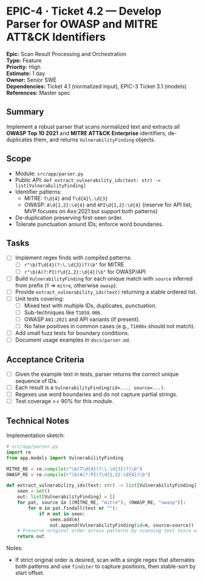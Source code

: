 
# EPIC-4 · Ticket 4.2 — Develop Parser for OWASP and MITRE ATT&CK Identifiers

**Epic:** Scan Result Processing and Orchestration  
**Type:** Feature  
**Priority:** High  
**Estimate:** 1 day  
**Owner:** Senior SWE  
**Dependencies:** Ticket 4.1 (normalized input), EPIC-3 Ticket 3.1 (models)  
**References:** Master spec

## Summary
Implement a robust parser that scans normalized text and extracts all **OWASP Top 10 2021** and **MITRE ATT&CK Enterprise** identifiers, de-duplicates them, and returns `VulnerabilityFinding` objects.

## Scope
- Module: `src/app/parser.py`
- Public API: `def extract_vulnerability_ids(text: str) -> list[VulnerabilityFinding]`
- Identifier patterns:
  - MITRE: `T\d{4}` and `T\d{4}\.\d{3}`
  - OWASP: `A\d{1,2}:\d{4}` and `API\d{1,2}:\d{4}` (reserve for API list; MVP focuses on Axx:2021 but support both patterns)
- De-duplication preserving first-seen order.
- Tolerate punctuation around IDs; enforce word boundaries.

## Tasks
- [ ] Implement regex finds with compiled patterns:
  - [ ] `r"\b(T\d{4}(?:\.\d{3})?)\b"` for MITRE
  - [ ] `r"\b(A(?:PI)?\d{1,2}:\d{4})\b"` for OWASP/API
- [ ] Build `VulnerabilityFinding` for each unique match with `source` inferred from prefix (`T` => `mitre`, otherwise `owasp`).
- [ ] Provide `extract_vulnerability_ids(text)` returning a stable ordered list.
- [ ] Unit tests covering:
  - [ ] Mixed text with multiple IDs, duplicates, punctuation.
  - [ ] Sub-techniques like `T1059.006`.
  - [ ] OWASP `A01:2021` and API variants (if present).
  - [ ] No false positives in common cases (e.g., `T1000x` should not match).
- [ ] Add small fuzz tests for boundary conditions.
- [ ] Document usage examples in `docs/parser.md`.

## Acceptance Criteria
- [ ] Given the example text in tests, parser returns the correct unique sequence of IDs.
- [ ] Each result is a `VulnerabilityFinding(id=..., source=...)`.
- [ ] Regexes use word boundaries and do not capture partial strings.
- [ ] Test coverage >= 90% for this module.

## Technical Notes
Implementation sketch:
```python
# src/app/parser.py
import re
from app.models import VulnerabilityFinding

MITRE_RE = re.compile(r"\b(T\d{4}(?:\.\d{3})?)\b")
OWASP_RE = re.compile(r"\b(A(?:PI)?\d{1,2}:\d{4})\b")

def extract_vulnerability_ids(text: str) -> list[VulnerabilityFinding]:
    seen = set()
    out: list[VulnerabilityFinding] = []
    for pat, source in [(MITRE_RE, "mitre"), (OWASP_RE, "owasp")]:
        for m in pat.findall(text or ""):
            if m not in seen:
                seen.add(m)
                out.append(VulnerabilityFinding(id=m, source=source))
    # Preserve original order across patterns by scanning text twice with index mapping (optional improvement).
    return out
```
Notes:
- If strict original order is desired, scan with a single regex that alternates both patterns and use `finditer` to capture positions, then stable-sort by start offset.
